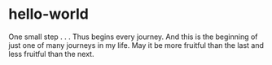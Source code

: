 # hello-world
One small step . . .
Thus begins every journey.
And this is the beginning of just one of many journeys in my life.
May it be more fruitful than the last and less fruitful than the next.
